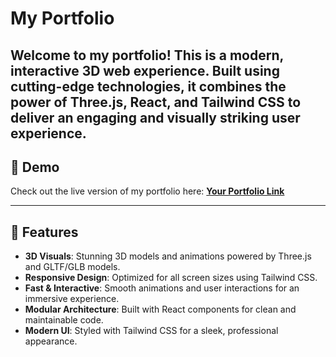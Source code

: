 # **My Portfolio**

Welcome to my portfolio! This is a modern, interactive 3D web experience. Built using cutting-edge technologies, it combines the power of Three.js, React, and Tailwind CSS to deliver an engaging and visually striking user experience.
---

## 🌟 **Demo**

Check out the live version of my portfolio here: **[Your Portfolio Link](https://portfolio-zeta-brown-60.vercel.app/)**

---

## 🚀 **Features**

- **3D Visuals**: Stunning 3D models and animations powered by Three.js and GLTF/GLB models.
- **Responsive Design**: Optimized for all screen sizes using Tailwind CSS.
- **Fast & Interactive**: Smooth animations and user interactions for an immersive experience.
- **Modular Architecture**: Built with React components for clean and maintainable code.
- **Modern UI**: Styled with Tailwind CSS for a sleek, professional appearance.

